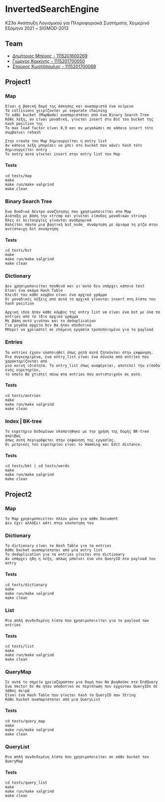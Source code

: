 # InvertedSearchEngine
Κ23α Ανάπτυξη Λογισμικού για Πληροφοριακά Συστήματα, Χειμερινό Εξάμηνο 2021 ~ SIGMOD-2013

## Team

- [Δημήτριος Μπέρος - 1115201600269](https://github.com/dberos)
- [Γιώργος Κοκκίνης - 1115201700050](https://github.com/Kokkinis99)
- [Σταύρος Κωστόπουλος - 1115201700068](https://github.com/stavroskostopoulos)

## Project1

### Map
    Είναι η βασική δομή της άσκησης και αναπαριστά ένα κείμενο
    Τα collisions χειρίζονται με separate chaining
    Το κάθε bucket (MapNode) αναπαριστάται από ένα Binary Search Tree
    Κάθε λέξη, αν είναι μοναδική, γίνεται insert στο Bst του bucket της hash position της
    Το max load factor είναι 0,9 και αν μεγαλώσει σε κάποιο insert τότε συμβαίνει rehash
    
    Στην create του Map δημιουργείται η entry list
    Αν κάποια λέξη μπορέσει να μπει στο bucket που κάνει hash τότε δημιουργείται entry
    Το entry αυτό γίνεται insert στην entry list του Map


#### Tests
    cd tests/map
    make
    make run/make valgrind
    make clean


### Binary Search Tree
    Ένα δυαδικό δέντρο αναζήτησης που χρησιμοποιείται στο Map
    Διάταξη με βάση την strcmp και γίνεται είσοδος μοναδικών strings
    Όλες οι λειτουργίες γίνονται αναδρομικά
    Καλείται πάντα μια βοητική bst_node_ συνάρτηση με όρισμα τη ρίζα στην αντίστοιχη bst συνάρτηση
 

#### Tests
    cd tests/bst
    make
    make run/make valgrind
    make clean

### Dictionary
    Δεν χρησιμοποιείται πουθενά και γι'αυτό δεν υπάρχει κάποιο test
    Είναι ένα ακόμα Hash Table
    Κλειδί του κάθε κόμβου είναι ένα αρχικό γράμμα
    Οι μοναδικές λέξεις από αυτό το αρχικό γίνονται insert στη λίστα του hash position

    Αρχική ιδέα ήταν κάθε κόμβος της entry list να είναι ένα bst με όλα τα entries από το ίδιο αρχικό γράμμα
    Με βάση αυτό γινόταν και το deduplication
    Για μεγάλα αρχεία δεν θα ήταν αποδοτικό
    Μπορεί να χρειαστεί σε επόμενη εργασία τροποποιημένο για το payload


### Entries
    Τα entries έχουν υλοποιηθεί όπως ρητά αυτά ζητούνται στην εκφώνηση.
    Πιο συγκεκριμένα, ένα entry_list είναι ένα σύνολο από entries που χαρακτηρίζονται από
    μια κοινή ιδιότητα. Το entry_list όπως αναφέρεται, αποτελεί την είσοδο ενός ευρετηρίου,
    το οποίο θα χτιστεί πάνω στα entries που αντιστοιχούν σε αυτό.

#### Tests
    cd tests/entries
    make
    make run/make valgrind
    make clean
    
    
### Index | BK-tree

    Το ευρετήριο δεδομένων υλοποιήθηκε με την χρήση της δομής BK-tree ακριβώς 
    όπως αυτή περιγράφεται στην εκφώνηση της εργασίας.
    Οι μετρικές του ευρετηρίου είναι το Hamming και Edit distance.
    
#### Tests
    cd tests/bkt | cd tests/words
    make
    make run/make valgrind
    make clean


## Project2

### Map
    Το Map χρησιμοποιείται πλέον μόνο για κάθε Document 
    Δεν έχει αλλάξει κάτι στην υλοποίηση του

### Dictionary 

    Το dictionary είναι το Hash Table για τα entries
    Κάθε bucket αναπαρίσταται από μία entry list
    Το deduplication για τα entries γίνεται στο dictionary
    Αν υπάρχει ήδη η λέξη, απλώς μπαίνει ένα νέο QueryID στο payload του entry

#### Tests
    cd tests/dictionary
    make
    make run/make valgrind
    make clean

### List

    Μια απλή συνδεδεμένη λίστα που χρησιμοποιείται για το payload των entries

#### Tests
    cd tests/list
    make
    make run/make valgrind
    make clean

### QueryMap

    Σε αυτό το σημείο χρειαζόμασταν μια δομή που θα βοηθούσε στο EndQuery
    Ένα Vector δε θα ήταν αποδοτικό σε περίπτωση που έρχονταν QueryIDs σε λάθος σειρά
    Είναι ένα Hash Table που γίνεται hash το QueryID σαν String
    Κάθε bucket αναπαρίσταται από μια QueryList

#### Tests
    cd tests/query_map
    make
    make run/make valgrind
    make clean

### QueryList

    Μια απλή συνδεδεμένη λίστα που χρησιμοποιείται σε κάθε bucket του QueryMap

#### Tests
    cd tests/query_list
    make
    make run/make valgrind
    make clean

